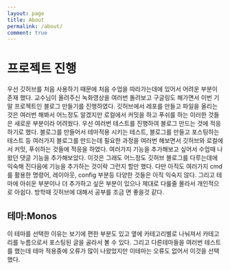 ```yaml
---
layout: page
title: About
permalink: /about/
comment: true
---
```


# 프로젝트 진행

우선 깃허브를 처음 사용하기 때문에 처음 수업을 따라가는데에 있어서 어려운 부분이 존재 했다. 교수님이 올려주신 녹화영상을 여러번 돌려보고 구글링도 해가면서 이번 기말 프로젝트인 블로그 만들기를 진행하였다. 깃허브에서 레포를 만들고 파일을 올리는 것은 여러번 해봐서 어느정도 알겠지만 로컬에서 커밋을 하고 푸쉬를 하는 이러한 것들은 새로운 부분이라 어려웠다. 우선 여러번 테스트를 진행하여 블로그 만드는 것에 적응하기로 했다. 블로그를 만들어서 테마적용 시키는 테스트, 블로그를 만들고 포스팅하는 테스트 등 여러가지 블로그를 만드는데 필요한 과정을 여러번 해보면서 깃허브와 로컬에서 커밋, 푸쉬하는 것들에 적응을 하였다. 여러가지 기능을 추가해보고 싶어서 수업때 나왔던 댓글 기능을 추가해보았다. 이것은 그래도 어느정도 깃허브 블로그를 다루는데에 익숙해 진다음에 기능을 추가하는 것이락 그런지 할만 했다. 다만 아직도 여러가지 cmd를 활용한 명령어, 레이아웃, config 부분등 다양한 것들은 아직 익숙지 않다. 그리고 테마에 아쉬운 부분이나 더 추가하고 싶은 부분이 있으나 제대로 다룰줄 몰라서 개인적으로 아쉽다. 방학때 깃허브에 대해서 공부를 조금 면 좋을것 같다.

## 테마:Monos
이 테마를 선택한 이유는 보기에 편한 부분도 있고 옆에 카테고리별로 나눠져서 카테고리를 누름으로서 포스팅된 글을 골라서 볼 수 있다. 그리고 다른테마들을 여러번 테스트를 했는데 테마 적용중에 오류가 많이 나왔었지만 이테마는 오류도 없어서 이것을 선택했다.




